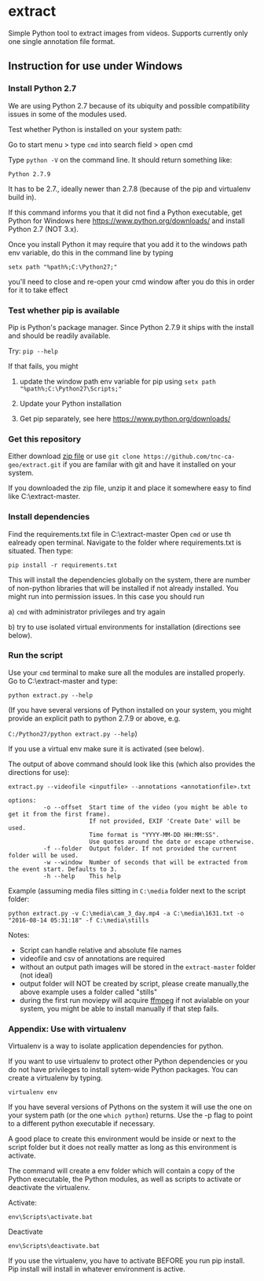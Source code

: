 # extract

Simple Python tool to extract images from videos. Supports currently only one single annotation file format.

## Instruction for use under Windows

### Install Python 2.7

We are using Python 2.7 because of its ubiquity and possible compatibility
issues in some of the modules used.

Test whether Python is installed on your system path:

Go to start menu > type ```cmd``` into search field > open cmd

Type ```python -V``` on the command line. It should return something like:

```Python 2.7.9```

It has to be 2.7., ideally newer than 2.7.8 (because of the pip and virtualenv build in).

If this command informs you that it did not find a Python executable, get Python for Windows here 
https://www.python.org/downloads/ and install Python 2.7 (NOT 3.x).

Once you install Python it may require that you add it to the windows path env variable, do this in the command line by typing

```setx path "%path%;C:\Python27;"```

you'll need to close and re-open your cmd window after you do this in order for it to take effect

### Test whether pip is available

Pip is Python's package manager. Since Python 2.7.9 it ships with the install and should be readily available.

Try: ```pip --help```

If that fails, you might

1. update the window path env variable for pip using ```setx path "%path%;C:\Python27\Scripts;"```

2. Update your Python installation

3. Get pip separately, see here https://www.python.org/downloads/

### Get this repository 

Either download [zip file](https://codeload.github.com/tnc-ca-geo/extract/zip/master) or use 
```git clone https://github.com/tnc-ca-geo/extract.git``` if you are familar with git and have it installed on your system.

If you downloaded the zip file, unzip it and place it somewhere easy to find like C:\extract-master.

### Install dependencies

Find the requirements.txt file in C:\extract-master Open ```cmd``` or use th ealready open terminal. Navigate to the folder where requirements.txt is situated. Then type:

```pip install -r requirements.txt```

This will install the dependencies globally on the system, there are number of non-python libraries that will be installed if not already installed. You might run into permission issues. In this case you should run


a) ```cmd``` with administrator privileges and try again

b) try to use isolated virtual environments for installation (directions see below).


### Run the script

Use your ```cmd``` terminal to make sure all the modules are installed properly. Go to C:\extract-master and type:

```python extract.py --help```

(If you have several versions of Python installed on your system, you might provide an explicit path to python 2.7.9 or above, e.g.

```C:/Python27/python extract.py --help```)

If you use a virtual env make sure it is activated (see below).

The output of above command should look like this (which also provides the directions for use):

```
extract.py --videofile <inputfile> --annotations <annotationfile>.txt

options:
          -o --offset  Start time of the video (you might be able to get it from the first frame).
                       If not provided, EXIF 'Create Date' will be used.
                       Time format is "YYYY-MM-DD HH:MM:SS". 
                       Use quotes around the date or escape otherwise.
          -f --folder  Output folder. If not provided the current folder will be used.
          -w --window  Number of seconds that will be extracted from the event start. Defaults to 3.
          -h --help    This help
```

Example (assuming media files sitting in ```C:\media``` folder next to the script folder:

```
python extract.py -v C:\media\cam_3_day.mp4 -a C:\media\1631.txt -o "2016-08-14 05:31:18" -f C:\media\stills
```

Notes:

- Script can handle relative and absolute file names
- videofile and csv of annotations are required
- without an output path images will be stored in the ```extract-master``` folder (not ideal)
- output folder will NOT be created by script, please create manually,the above example uses a folder called "stills"
- during the first run moviepy will acquire [ffmpeg](https://www.ffmpeg.org/) if not avialable on your system, you might be able to install manually if that step fails.

### Appendix: Use with virtualenv

Virtualenv is a way to isolate application dependencies for python.

If you want to use virtualenv to protect other Python dependencies or you do not have privileges to install sytem-wide Python packages. You can create a virtualenv by typing.

```
virtualenv env
``` 

If you have several versions of Pythons on the system it will use the one on your system path (or the one ```which python```) returns. Use the -p flag to point to a different python executable if necessary.

A good place to create this environment would be inside or next to the script folder but it does not really matter as long as this environment is activate.

The command will create a env folder which will contain a copy of the Python executable, the Python modules, as well as scripts to activate or deactivate the virtualenv. 

Activate:

```
env\Scripts\activate.bat
```

Deactivate

```
env\Scripts\deactivate.bat
```

If you use the virtualenv, you have to activate BEFORE you run pip install. Pip install will install in whatever environment is active.
